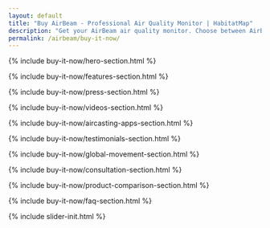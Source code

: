 ```yaml
---
layout: default
title: "Buy AirBeam - Professional Air Quality Monitor | HabitatMap"
description: "Get your AirBeam air quality monitor. Choose between AirBeam Mini ($99) for personal use or AirBeam 3 ($199) for research. No subscriptions, complete data ownership."
permalink: /airbeam/buy-it-now/
---
```


{% include buy-it-now/hero-section.html %}

{% include buy-it-now/features-section.html %}

{% include buy-it-now/press-section.html %}

{% include buy-it-now/videos-section.html %}

{% include buy-it-now/aircasting-apps-section.html %}

{% include buy-it-now/testimonials-section.html %}

{% include buy-it-now/global-movement-section.html %}

{% include buy-it-now/consultation-section.html %}

{% include buy-it-now/product-comparison-section.html %}

{% include buy-it-now/faq-section.html %}

{% include slider-init.html %}
